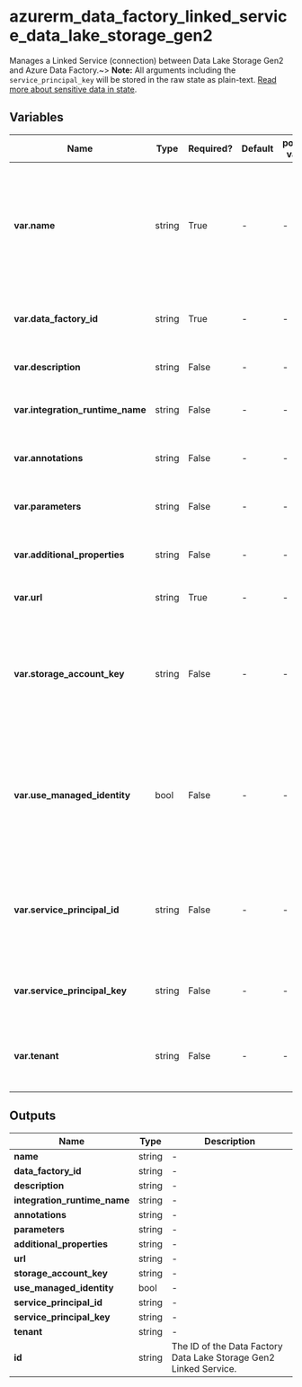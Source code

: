 # azurerm_data_factory_linked_service_data_lake_storage_gen2

Manages a Linked Service (connection) between Data Lake Storage Gen2 and Azure Data Factory.~> **Note:** All arguments including the `service_principal_key` will be stored in the raw state as plain-text. [Read more about sensitive data in state](/docs/state/sensitive-data.html).

## Variables

| Name | Type | Required? | Default  | possible values | Description |
| ---- | ---- | --------- | -------- | ----------- | ----------- |
| **var.name** | string | True | -  |  -  | Specifies the name of the Data Factory Linked Service. Changing this forces a new resource to be created. Must be unique within a data factory. See the [Microsoft documentation](https://docs.microsoft.com/azure/data-factory/naming-rules) for all restrictions. | 
| **var.data_factory_id** | string | True | -  |  -  | The Data Factory ID in which to associate the Linked Service with. Changing this forces a new resource. | 
| **var.description** | string | False | -  |  -  | The description for the Data Factory Linked Service. | 
| **var.integration_runtime_name** | string | False | -  |  -  | The integration runtime reference to associate with the Data Factory Linked Service. | 
| **var.annotations** | string | False | -  |  -  | List of tags that can be used for describing the Data Factory Linked Service. | 
| **var.parameters** | string | False | -  |  -  | A map of parameters to associate with the Data Factory Linked Service. | 
| **var.additional_properties** | string | False | -  |  -  | A map of additional properties to associate with the Data Factory Linked Service. | 
| **var.url** | string | True | -  |  -  | The endpoint for the Azure Data Lake Storage Gen2 service. | 
| **var.storage_account_key** | string | False | -  |  -  | The Storage Account Key with which to authenticate against the Azure Data Lake Storage Gen2 account. Incompatible with `service_principal_id`, `service_principal_key`, `tenant` and `use_managed_identity`. | 
| **var.use_managed_identity** | bool | False | -  |  -  | Whether to use the Data Factory's managed identity to authenticate against the Azure Data Lake Storage Gen2 account. Incompatible with `service_principal_id`, `service_principal_key`, `tenant` and `storage_account_key`. | 
| **var.service_principal_id** | string | False | -  |  -  | The service principal id with which to authenticate against the Azure Data Lake Storage Gen2 account. Incompatible with `storage_account_key` and `use_managed_identity`. | 
| **var.service_principal_key** | string | False | -  |  -  | The service principal key with which to authenticate against the Azure Data Lake Storage Gen2 account. | 
| **var.tenant** | string | False | -  |  -  | The tenant id or name in which the service principal exists to authenticate against the Azure Data Lake Storage Gen2 account. | 



## Outputs

| Name | Type | Description |
| ---- | ---- | --------- | 
| **name** | string  | - | 
| **data_factory_id** | string  | - | 
| **description** | string  | - | 
| **integration_runtime_name** | string  | - | 
| **annotations** | string  | - | 
| **parameters** | string  | - | 
| **additional_properties** | string  | - | 
| **url** | string  | - | 
| **storage_account_key** | string  | - | 
| **use_managed_identity** | bool  | - | 
| **service_principal_id** | string  | - | 
| **service_principal_key** | string  | - | 
| **tenant** | string  | - | 
| **id** | string  | The ID of the Data Factory Data Lake Storage Gen2 Linked Service. | 